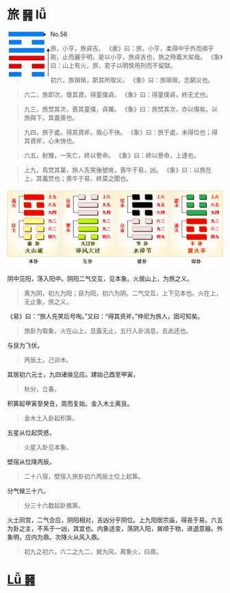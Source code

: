 # 旅 ䷷ lǚ

<img src="shapes/56.10.png" width="101" alt="旅" align="left">

- No.56

> 旅，小亨，旅貞吉。
>《彖》曰：旅，小亨，柔得中乎外而順乎剛，止而麗乎明，是以小亨，旅貞吉也，旅之時義大矣哉。
>《象》曰：山上有火，旅，君子以明慎用刑而不留獄。

> 初六，旅瑣瑣，斯其所取災。
>《象》曰：旅瑣瑣，志窮災也。

> 六二，旅即次，懷其資，得童僕貞。
>《象》曰：得童僕貞，終无尤也。

> 九三，旅焚其次，喪其童僕，貞厲。
>《象》曰：旅焚其次，亦以傷矣。以旅與下，其義喪也。

> 九四，旅于處，得其資斧，我心不快。
>《象》曰：旅于處，未得位也；得其資斧，心未快也。

> 六五，射雉，一矢亡，終以譽命。
>《象》曰：終以譽命，上逮也。

> 上九，鳥焚其巢，旅人先笑後號咷，喪牛于易，凶。
>《象》曰：以旅在上，其義焚也；喪牛于易，終莫之聞也。

<img src="shapes/56.11.png">

阴中见阳，荡入阳中。阴阳二气交互，见本象。火居山上，为旅之义。
> 离为阴，初九为阳；艮为阳，初六为阴。二气交互，上下见本也。火在上，无止象，旅之义。

《易》曰：“旅人先笑后号啕。”又曰：“得其资斧。”仲尼为旅人，固可知矣。
> 旅卦为取象，火在山上，显露无止，五行入卦消息，去此还也。

与艮为飞伏。
> 丙辰土，己卯木。

其居初六元士，九四诸侯见应。建始己酉至甲寅，
> 秋分，立春。

积筭起甲寅至癸丑，周而复始。金入木土离艮。
> 金木土入卦起积筭。

五星从位起荧惑，
> 火星入卦见本象。

壁宿从位降丙辰，
> 二十八宿，壁宿入旅卦初六丙辰土位上起筭。

分气候三十六。
> 分三十六数起卦推筭。

火土同宫，二气合应，阴阳相对，吉凶分乎阴位。上九阳居宗庙，得丧于易。六五为卦之主，不系于一凶，其宜也。内象适变，荡阴入阳，巽顺于物，进退意器。外象明，应内为鼎。次降火从风入鼎。
> 初九之初六，六二之九二，巽为风，离象火，曰鼎。

# [Lǚ ䷷](e69785lv.md)
